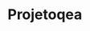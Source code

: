 # Projetoqea

<img scr="https://www.canva.com/design/DAFd7t531l8/43tWxVlLcFFnuIkal8Zqqg/edit?utm_content=DAFd7t531l8&utm_campaign=designshare&utm_medium=link2&utm_source=sharebutton"> 
